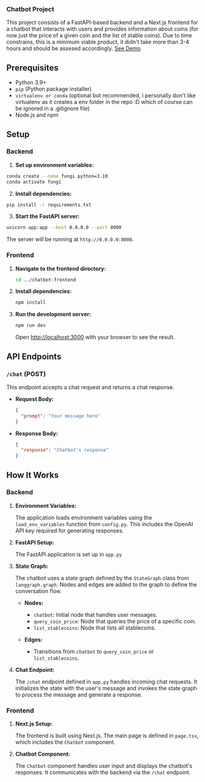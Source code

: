 ### Chatbot Project
This project consists of a FastAPI-based backend and a Next.js frontend for a chatbot that interacts with users and provides information about coins (for now just the price of a given coin and the list of stable coins). Due to time constrains, this is a minimum viable product, it didn't take more than 3-4 hours and should be assesed accordingly. [See Demo](https://www.youtube.com/watch?v=7lAyHlCS3m8)

## Prerequisites

- Python 3.9+
- `pip` (Python package installer)
- `virtualenv or conda` (optional but recommended, i personally don't like virtualenv as it creates a env folder in the repo :D which of course can be ignored in a .gitignore file)
- Node.js and npm

## Setup

### Backend

1. **Set up environment variables:**

```sh
conda create --name fungi python=3.10
conda activate fungi
```

2. **Install dependencies:**

```sh
pip install -r requirements.txt
```

3. **Start the FastAPI server:**

```sh
uvicorn app:app --host 0.0.0.0 --port 8000
```

The server will be running at `http://0.0.0.0:8000`.

### Frontend

1. **Navigate to the frontend directory:**

   ```sh
   cd ../chatbot-frontend
   ```

2. **Install dependencies:**

   ```sh
   npm install
   ```

3. **Run the development server:**

   ```sh
   npm run dev
   ```

   Open [http://localhost:3000](http://localhost:3000) with your browser to see the result.

## API Endpoints

### `/chat` (POST)

This endpoint accepts a chat request and returns a chat response.

- **Request Body:**

  ```json
  {
    "prompt": "Your message here"
  }
  ```

- **Response Body:**

  ```json
  {
    "response": "Chatbot's response"
  }
  ```

## How It Works

### Backend

1. **Environment Variables:**

   The application loads environment variables using the `load_env_variables` function from `config.py`. This includes the OpenAI API key required for generating responses.

2. **FastAPI Setup:**

   The FastAPI application is set up in `app.py`

3. **State Graph:**

   The chatbot uses a state graph defined by the `StateGraph` class from `langgraph.graph`. Nodes and edges are added to the graph to define the conversation flow.

   - **Nodes:**

     - `chatbot`: Initial node that handles user messages.
     - `query_coin_price`: Node that queries the price of a specific coin.
     - `list_stablecoins`: Node that lists all stablecoins.

   - **Edges:**
     - Transitions from `chatbot` to `query_coin_price` or `list_stablecoins`.

4. **Chat Endpoint:**

   The `/chat` endpoint defined in `app.py` handles incoming chat requests. It initializes the state with the user's message and invokes the state graph to process the message and generate a response.

### Frontend

1. **Next.js Setup:**

   The frontend is built using Next.js. The main page is defined in `page.tsx`, which includes the `Chatbot` component.

2. **Chatbot Component:**

   The `Chatbot` component handles user input and displays the chatbot's responses. It communicates with the backend via the `/chat` endpoint.
